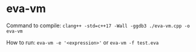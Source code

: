 # eva-vm

Command to compile: `clang++ -std=c++17 -Wall -ggdb3 ./eva-vm.cpp -o eva-vm`

How to run:
`eva-vm -e '<expression>'` or `eva-vm -f test.eva`

